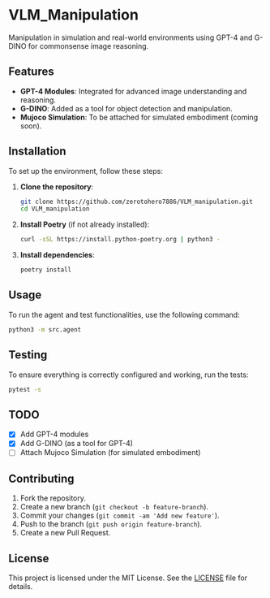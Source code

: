 # VLM_Manipulation
Manipulation in simulation and real-world environments using GPT-4 and G-DINO for commonsense image reasoning.

## Features
- **GPT-4 Modules**: Integrated for advanced image understanding and reasoning.
- **G-DINO**: Added as a tool for object detection and manipulation.
- **Mujoco Simulation**: To be attached for simulated embodiment (coming soon).

## Installation
To set up the environment, follow these steps:

1. **Clone the repository**:
    ```sh
    git clone https://github.com/zerotohero7886/VLM_manipulation.git
    cd VLM_manipulation
    ```

2. **Install Poetry** (if not already installed):
    ```sh
    curl -sSL https://install.python-poetry.org | python3 -
    ```

3. **Install dependencies**:
    ```sh
    poetry install
    ```

## Usage
To run the agent and test functionalities, use the following command:
```sh
python3 -m src.agent
```

## Testing
To ensure everything is correctly configured and working, run the tests:
```sh
pytest -s
```


## TODO
- [x] Add GPT-4 modules
- [x] Add G-DINO (as a tool for GPT-4)
- [ ] Attach Mujoco Simulation (for simulated embodiment)

## Contributing
1. Fork the repository.
2. Create a new branch (`git checkout -b feature-branch`).
3. Commit your changes (`git commit -am 'Add new feature'`).
4. Push to the branch (`git push origin feature-branch`).
5. Create a new Pull Request.

## License
This project is licensed under the MIT License. See the [LICENSE](LICENSE) file for details.